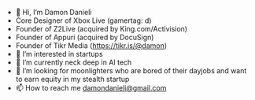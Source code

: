 - 👋 Hi, I’m Damon Danieli
- Core Designer of Xbox Live (gamertag: d)
- Founder of Z2Live (acquired by King.com/Activision)
- Founder of Appuri (acquired by DocuSign)
- Founder of Tikr Media (https://tikr.is/@damon)
- 👀 I’m interested in startups
- 🌱 I’m currently neck deep in AI tech
- 💞️ I’m looking for moonlighters who are bored of their dayjobs and want to earn equity in my stealth startup
- 📫 How to reach me damondanieli@gmail.com

<!---
ddanieli/ddanieli is a ✨ special ✨ repository because its `README.md` (this file) appears on your GitHub profile.
You can click the Preview link to take a look at your changes.
--->
